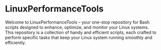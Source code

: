 # LinuxPerformanceTools
Welcome to LinuxPerformanceTools – your one-stop repository for Bash scripts designed to enhance, optimize, and monitor your Linux systems. This repository is a collection of handy and efficient scripts, each crafted to perform specific tasks that keep your Linux system running smoothly and efficiently.
